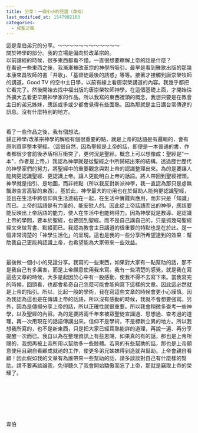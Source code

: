 ```yaml
---
title: 分享：一個小小的見證（韋伯）
last_modified_at: 1547992163
categories:
  - 成聖之路
---
```


這是韋伯弟兄的分享。<!--more-->～～～～～～～～～～～～<br>關於神學的部分。我的立場是偏向於改革宗的。<br>以前讀經的時候，很多東西都看不懂。一直很想要瞭解上帝的話是什麼？<br>在看過一些東西之後，我漸漸被改革宗的神學所吸引。最早是看到雅歌出版的那幾本康來昌牧師的書「井歌」、「基督徒最後的誘惑」等等。接著才接觸到唐崇榮牧師的講道。Good TV 的空中主日學，以前有線上看唐崇榮講道的內容。我幾乎都把它看完了。然後開始去找中福出版的唐崇榮牧師神學。在這個基礎上面，才開始往外擴大去看更早期神學家的作品。所以我寫的東西裡頭的概念，我想只要是在教會主日的弟兄姊妹，應該或多或少都會覺得有些面熟。因為那就是主日講台常傳達的訊息。沒有什麼特別的地方。<br><br><br>看了一些作品之後，我有個想法。<br>歸正神學/改革宗神學的解經有個很重要的點，就是上帝的話語是有邏輯的，會有原則貫穿整本聖經。（這很自然，因為聖經是上帝的話，即便是一本普通的書，作者都很少會前後矛盾相互衝突了，更何況是聖經。概念上可以想像成：聖經是"一本"，作者是上帝。）我認為神學就是從聖經之中所歸結出來的結構。透過歷世歷代的神學家們的努力，將聖經中的重要觀念與對上帝的認識整理出來。為的是要讓人能夠更認識聖經、更認識上帝。讓人更能明白上帝的話語。將人帶回到聖經裡頭。神學就是指引、是地圖，而非終點（所以我反對新派神學，我一直認為那只是虛無飄渺空言高智的東西）。基於此，神學最大的功用也在於幫助人能夠更認識聖經，並且在生活中將信仰與生活連結在一起，在生活中實踐與應用，而非只是「知識」而已。上帝的話語是有力量的、能安慰人的。因此從上帝話語而出的神學，應該要能反映出上帝話語的能力，使人在生活中也能夠得力。因為神學就是教導、是認識上帝的學問，要本於聖經，也要回到聖經。而不是自己講自己的，只是抓幾句聖經經文來做背書、點綴而已。我認為教會主日講道的很重要的特點也是在於此。是一個非常清楚的「神學生活化」的呈現。這也是我的一些分享所希望達到的效果：幫助我自己更能夠認識上帝，也希望能為大家帶來一些效益。<br><br><br>最後做一個小小的見證分享。我寫的一些東西，如果對大家有一點幫助的話，那不是我自己有多厲害，而是上帝願意使用我來寫。我有一些清楚的感覺，就是我在寫這些文章的時候，大多是起因於心中有一股感動，使我不得不去寫下來。當我寫完的時候，回頭看，也都會希奇自己怎麼可能會能夠寫下這樣的文章。因此這必然就是上帝的指引。所以，比起一般的學術，我在寫這些文章的時候會更小心謹慎。因為我認為這也是在傳講上帝的話語，所以沒有感動的時候，我就不會想要強寫。另外，因為是傳揚分享上帝的話，所以正確性就很重要。所以我會稍微多查考一些神學，以及聖經的內容。為的是要將兩千年來被眾聖徒宣講過、思想過、查考過的道理，再一次用現在的話語傳講出來。信仰不是學術，不是標新立異的地方。所以我想我所寫的，也不是新東西，只是把大家已經耳熟能詳的道理，再說一遍、再分享提醒一次而已。我自以為在整理資訊上有些恩賜，如果真的有的話，那也是上帝所賜的，我想再被上帝所用以幫助多一些肢體。若真的有些幫助的話，那也是上帝願意使用且親自看顧成就祂的工作，使更多弟兄姊妹得到造就與幫助。上帝會親自看顧！因此假如我的文章有為誰帶來一些幫助的話，請多談談對自己有什麼樣的幫助。請不要再談論我，免得聽久了我會開始驕傲而忘了上帝，那就是竊取上帝的榮耀了。<br><br><br><br><br><br><br><br>韋伯<br><br><br><br><br><br><br>
